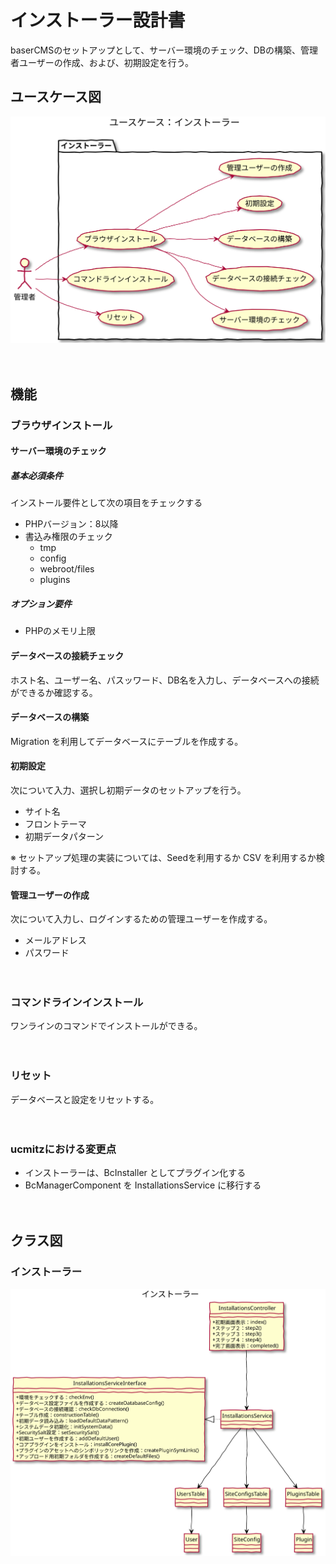 # インストーラー設計書

baserCMSのセットアップとして、サーバー環境のチェック、DBの構築、管理者ユーザーの作成、および、初期設定を行う。

## ユースケース図

![ユースケース図：固定ページ管理](../../svg/use_case/installer.svg)

　
## 機能
### ブラウザインストール
#### サーバー環境のチェック
##### 基本必須条件
インストール要件として次の項目をチェックする
- PHPバージョン：8以降
- 書込み権限のチェック
  - tmp
  - config
  - webroot/files
  - plugins

##### オプション要件
- PHPのメモリ上限

#### データベースの接続チェック
ホスト名、ユーザー名、パスッワード、DB名を入力し、データベースへの接続ができるか確認する。

#### データベースの構築
Migration を利用してデータベースにテーブルを作成する。

#### 初期設定
次について入力、選択し初期データのセットアップを行う。
- サイト名
- フロントテーマ
- 初期データパターン

※ セットアップ処理の実装については、Seedを利用するか CSV を利用するか検討する。

#### 管理ユーザーの作成
次について入力し、ログインするための管理ユーザーを作成する。
- メールアドレス
- パスワード

　
### コマンドラインインストール
ワンラインのコマンドでインストールができる。

　
### リセット
データベースと設定をリセットする。

　
### ucmitzにおける変更点
- インストーラーは、BcInstaller としてプラグイン化する
- BcManagerComponent を InstallationsService に移行する

　
## クラス図
### インストーラー
![クラス図：インストーラー](../../svg/class/installer.svg)
　
